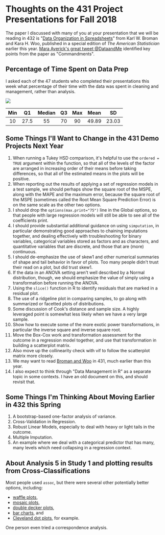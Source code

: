 # Thoughts on the 431 Project Presentations for Fall 2018

The paper I discussed with many of you at your presentation that we will be reading in 432 is "[Data Organization in Spreadsheets](https://doi.org/10.1080/00031305.2017.1375989)" from Karl W. Broman and Kara H. Woo, published in a special edition of *The American Statistician* earlier this year. [Mara Averick's great tweet @DataandMe](https://twitter.com/dataandme/status/1071172388027539464) identified key points from the paper as "Commandments".

## Percentage of Time Spent on Data Prep

I asked each of the 47 students who completed their presentations this week what percentage of their time with the data was spent in cleaning and management, rather than analysis.

![](https://github.com/THOMASELOVE/431-2018/blob/master/slides/postclass/datapreppct.png)

Min | Q1 | Median | Q3 | Max | Mean | SD 
:-: | :-: | :-: | :-: | :-: | :-: | :-:
10 | 27.5 | 55 | 70 | 90 | 49.89 | 23.03 

## Some Things I'll Want to Change in the 431 Demo Projects Next Year

1. When running a Tukey HSD comparison, it's helpful to use the `ordered = TRUE` argument within the function, so that all of the levels of the factor are arranged in increasing order of their means before taking differences, so that all of the estimated means in the plots will be positive.
2. When reporting out the results of applying a set of regression models in a test sample, we should perhaps show the square root of the MSPE, along with the MAPE and the maximum error, because the square root of the MSPE (sometimes called the Root Mean Square Prediction Error) is on the same scale as the other two options.
3. I should drop the `options(max.print="75")` line in the Global options, so that people with large regression models will still be able to see all of the coefficients print.
4. I should provide substantial additional guidance on using `simputation`, in particular demonstrating good approaches to chaining imputations together, and dealing effectively with troubleshooting for binary variables, categorical variables stored as factors and as characters, and quantitative variables that are discrete, and those that are (more) continuous.
5. I should de-emphasize the use of skew1 and other numerical summaries of shape and tail behavior in favor of plots. Too many people didn't trust their read on a plot, but did trust skew1.
6. If the data in an ANOVA setting aren't well described by a Normal distribution, though, we should emphasize the value of simply using a transformation before running the ANOVA.
7. Using the `slice()` function in R to identify residuals that are marked in a residual plot.
8. The use of a ridgeline plot in comparing samples, to go along with summarized or facetted plots of distributions.
9. Some discussion of Cook's distance and sample size. A highly leveraged point is somewhat less likely when we have a very large sample.
10. Show how to execute some of the more exotic power transformations, in particular the inverse square and inverse square root.
11. Move the Box-Cox work and transformation assessment for the outcome in a regression model together, and use that transformation in building a scatterplot matrix.
12. Also move up the collinearity check with vif to follow the scatterplot matrix more closely.
13. We may want to read [Broman and Woo](https://doi.org/10.1080/00031305.2017.1375989) in 431, much earlier than this year.
14. I also expect to think through "Data Management in R" as a separate topic in some contexts. I have an old document on this, and should revisit that.

## Some Things I'm Thinking About Moving Earlier in 432 this Spring

1. A bootstrap-based one-factor analysis of variance. 
2. Cross-Validation in Regression.
3. Robust Linear Models, especially to deal with heavy or light tails in the outcome.
4. Multiple Imputation.
5. An example where we deal with a categorical predictor that has many, many levels which need collapsing in a regression context.
 
## About Analysis 5 in Study 1 and plotting results from Cross-Classifications

Most people used `assoc`, but there were several other potentially better options, including:

- [waffle plots](https://github.com/hrbrmstr/waffle), 
- [mosaic plots](https://cran.r-project.org/web/packages/ggmosaic/vignettes/ggmosaic.html), 
- [double decker plots](https://www.rdocumentation.org/packages/vcd/versions/1.4-4/topics/doubledecker), 
- [bar charts](https://ggplot2.tidyverse.org/reference/geom_bar.html), and 
- [Cleveland dot plots](https://uc-r.github.io/cleveland-dot-plots), for example.

One person even tried a correspondence analysis.
